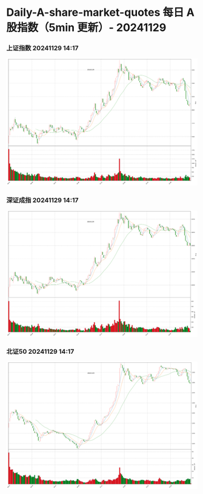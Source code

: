 
# Daily-A-share-market-quotes 每日 A 股指数（5min 更新）- 20241129

### 上证指数 20241129 14:17
![](./fig/2024/11/20241129-sh000001.png)

### 深证成指 20241129 14:17
![](./fig/2024/11/20241129-sz399001.png)

### 北证50 20241129 14:17
![](./fig/2024/11/20241129-bj899050.png)
